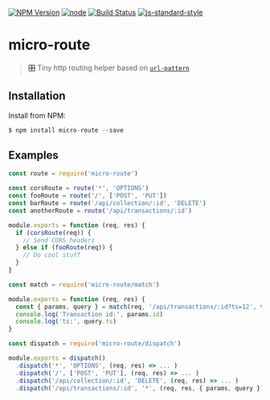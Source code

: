 [![NPM Version](https://img.shields.io/npm/v/micro-route.svg?style=flat-square)](https://www.npmjs.com/package/micro-route)
[![node](https://img.shields.io/node/v/micro-route.svg?style=flat-square)](https://www.npmjs.com/package/micro-route)
[![Build Status](https://img.shields.io/travis/dotcypress/micro-route.svg?branch=master&style=flat-square)](https://travis-ci.org/dotcypress/micro-route)
[![js-standard-style](https://img.shields.io/badge/code%20style-standard-brightgreen.svg?style=flat-square)](http://standardjs.com/)

# micro-route
>  🎛 Tiny http routing helper based on [`url-pattern`](https://github.com/snd/url-pattern)

## Installation

Install from NPM:

```js
$ npm install micro-route --save
```

## Examples

```js
const route = require('micro-route')

const corsRoute = route('*', 'OPTIONS')
const fooRoute = route('/', ['POST', 'PUT'])
const barRoute = route('/api/collection/:id', 'DELETE')
const anotherRoute = route('/api/transactions/:id')

module.exports = function (req, res) {
  if (corsRoute(req)) {
    // Send CORS headers 
  } else if (fooRoute(req)) {
    // Do cool stuff
  }
}
```

```js
const match = require('micro-route/match')

module.exports = function (req, res) {
  const { params, query } = match(req, '/api/transactions/:id?ts=12', true)
  console.log('Transaction id:', params.id)  
  console.log('ts:', query.ts)  
}
```

```js
const dispatch = require('micro-route/dispatch')

module.exports = dispatch()
  .dispatch('*', 'OPTIONS', (req, res) => ... )
  .dispatch('/', ['POST', 'PUT'], (req, res) => ... )
  .dispatch('/api/collection/:id', 'DELETE', (req, res) => ... )
  .dispatch('/api/transactions/:id', '*', (req, res, { params, query }) => ... )
```
